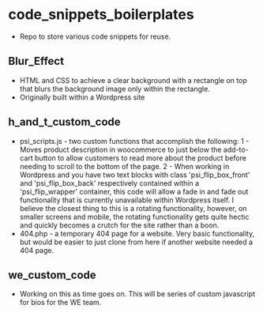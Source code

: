 # code_snippets_boilerplates
- Repo to store various code snippets for reuse.

## Blur_Effect
- HTML and CSS to achieve a clear background with a rectangle on top that blurs the background image only within the rectangle.
- Originally built within a Wordpress site

## h_and_t_custom_code
- psi_scripts.js - two custom functions that accomplish the following:
  1 - Moves product description in woocommerce to just below the add-to-cart button to allow customers to read more about the product before needing to scroll to the bottom of the page.
  2 - When working in Wordpress and you have two text blocks with class 'psi_flip_box_front' and 'psi_flip_box_back' respectively contained within a 'psi_flip_wrapper' container, this code will allow a fade in and fade out functionality that is currently unavailable within Wordpress itself. I believe the closest thing to this is a rotating functionality, however, on smaller screens and mobile, the rotating functionality gets quite hectic and quickly becomes a crutch for the site rather than a boon.
- 404.php - a temporary 404 page for a website. Very basic functionality, but would be easier to just clone from here if another website needed a 404 page.

## we_custom_code
- Working on this as time goes on. This will be series of custom javascript for bios for the WE team.
